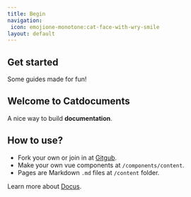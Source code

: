 ```yaml
---
title: Begin
navigation: 
 icon: emojione-monotone:cat-face-with-wry-smile
layout: default
---
```



## Get started

Some guides made for fun!

## Welcome to Catdocuments

A nice way to build **documentation**.

## How to use?

- Fork your own or join in at [Gitgub](https://github.com/Catventurist/Catdocnuxt).
- Make your own vue components at `/components/content`.
- Pages are Markdown `.md` files at `/content` folder.


Learn more about [Docus](https://docus.dev/introduction/project-structure).
